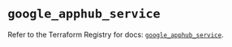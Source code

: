# `google_apphub_service`

Refer to the Terraform Registry for docs: [`google_apphub_service`](https://registry.terraform.io/providers/hashicorp/google/6.11.1/docs/resources/apphub_service).
